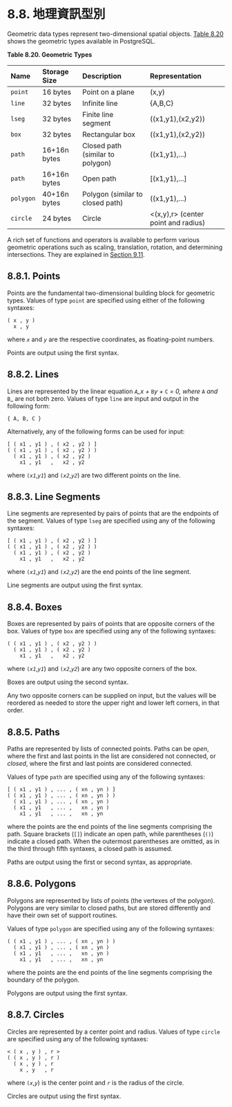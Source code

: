 # 8.8. 地理資訊型別

Geometric data types represent two-dimensional spatial objects. [Table 8.20](https://www.postgresql.org/docs/10/static/datatype-geometric.html#DATATYPE-GEO-TABLE) shows the geometric types available in PostgreSQL.

**Table 8.20. Geometric Types**

| Name | Storage Size | Description | Representation |
| :--- | :--- | :--- | :--- |
| `point` | 16 bytes | Point on a plane | \(x,y\) |
| `line` | 32 bytes | Infinite line | {A,B,C} |
| `lseg` | 32 bytes | Finite line segment | \(\(x1,y1\),\(x2,y2\)\) |
| `box` | 32 bytes | Rectangular box | \(\(x1,y1\),\(x2,y2\)\) |
| `path` | 16+16n bytes | Closed path \(similar to polygon\) | \(\(x1,y1\),...\) |
| `path` | 16+16n bytes | Open path | \[\(x1,y1\),...\] |
| `polygon` | 40+16n bytes | Polygon \(similar to closed path\) | \(\(x1,y1\),...\) |
| `circle` | 24 bytes | Circle | &lt;\(x,y\),r&gt; \(center point and radius\) |

A rich set of functions and operators is available to perform various geometric operations such as scaling, translation, rotation, and determining intersections. They are explained in [Section 9.11](https://www.postgresql.org/docs/10/static/functions-geometry.html).

## 8.8.1. Points

Points are the fundamental two-dimensional building block for geometric types. Values of type `point` are specified using either of the following syntaxes:

```text
( x , y )
  x , y
```

where _`x`_ and _`y`_ are the respective coordinates, as floating-point numbers.

Points are output using the first syntax.

## 8.8.2. Lines

Lines are represented by the linear equation _`A`\_x +_ `B`_y +_ `C` _= 0, where_ `A` _and_ `B`\_ are not both zero. Values of type `line` are input and output in the following form:

```text
{ A, B, C }
```

Alternatively, any of the following forms can be used for input:

```text
[ ( x1 , y1 ) , ( x2 , y2 ) ]
( ( x1 , y1 ) , ( x2 , y2 ) )
  ( x1 , y1 ) , ( x2 , y2 )
    x1 , y1   ,   x2 , y2
```

where `(`_`x1`_,_`y1`_\) and `(`_`x2`_,_`y2`_\) are two different points on the line.

## 8.8.3. Line Segments

Line segments are represented by pairs of points that are the endpoints of the segment. Values of type `lseg` are specified using any of the following syntaxes:

```text
[ ( x1 , y1 ) , ( x2 , y2 ) ]
( ( x1 , y1 ) , ( x2 , y2 ) )
  ( x1 , y1 ) , ( x2 , y2 )
    x1 , y1   ,   x2 , y2
```

where `(`_`x1`_,_`y1`_\) and `(`_`x2`_,_`y2`_\) are the end points of the line segment.

Line segments are output using the first syntax.

## 8.8.4. Boxes

Boxes are represented by pairs of points that are opposite corners of the box. Values of type `box` are specified using any of the following syntaxes:

```text
( ( x1 , y1 ) , ( x2 , y2 ) )
  ( x1 , y1 ) , ( x2 , y2 )
    x1 , y1   ,   x2 , y2
```

where `(`_`x1`_,_`y1`_\) and `(`_`x2`_,_`y2`_\) are any two opposite corners of the box.

Boxes are output using the second syntax.

Any two opposite corners can be supplied on input, but the values will be reordered as needed to store the upper right and lower left corners, in that order.

## 8.8.5. Paths

Paths are represented by lists of connected points. Paths can be _open_, where the first and last points in the list are considered not connected, or _closed_, where the first and last points are considered connected.

Values of type `path` are specified using any of the following syntaxes:

```text
[ ( x1 , y1 ) , ... , ( xn , yn ) ]
( ( x1 , y1 ) , ... , ( xn , yn ) )
  ( x1 , y1 ) , ... , ( xn , yn )
  ( x1 , y1   , ... ,   xn , yn )
    x1 , y1   , ... ,   xn , yn
```

where the points are the end points of the line segments comprising the path. Square brackets \(`[]`\) indicate an open path, while parentheses \(`()`\) indicate a closed path. When the outermost parentheses are omitted, as in the third through fifth syntaxes, a closed path is assumed.

Paths are output using the first or second syntax, as appropriate.

## 8.8.6. Polygons

Polygons are represented by lists of points \(the vertexes of the polygon\). Polygons are very similar to closed paths, but are stored differently and have their own set of support routines.

Values of type `polygon` are specified using any of the following syntaxes:

```text
( ( x1 , y1 ) , ... , ( xn , yn ) )
  ( x1 , y1 ) , ... , ( xn , yn )
  ( x1 , y1   , ... ,   xn , yn )
    x1 , y1   , ... ,   xn , yn
```

where the points are the end points of the line segments comprising the boundary of the polygon.

Polygons are output using the first syntax.

## 8.8.7. Circles

Circles are represented by a center point and radius. Values of type `circle` are specified using any of the following syntaxes:

```text
< ( x , y ) , r >
( ( x , y ) , r )
  ( x , y ) , r
    x , y   , r
```

where `(`_`x`_,_`y`_\) is the center point and _`r`_ is the radius of the circle.

Circles are output using the first syntax.

